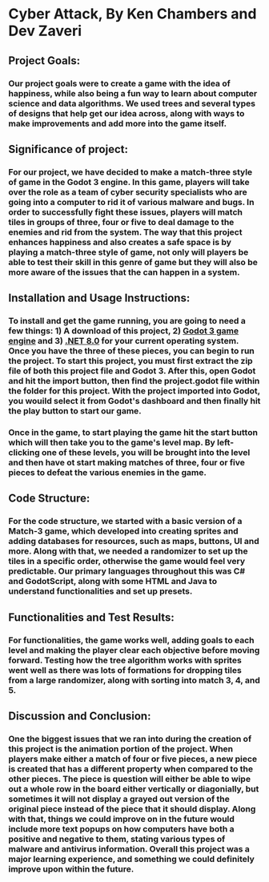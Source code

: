# Cyber Attack, By Ken Chambers and Dev Zaveri

## Project Goals:
### Our project goals were to create a game with the idea of happiness, while also being a fun way to learn about computer science and data algorithms. We used trees and several types of designs that help get our idea across, along with ways to make improvements and add more into the game itself.

## Significance of project:
### For our project, we have decided to make a match-three style of game in the Godot 3 engine. In this game, players will take over the role as a team of cyber security specialists who are going into a computer to rid it of various malware and bugs. In order to successfully fight these issues, players will match tiles in groups of three, four or five to deal damage to the enemies and rid from the system. The way that this project enhances happiness and also creates a safe space is by playing a match-three style of game, not only will players be able to test their skill in this genre of game but they will also be more aware of the issues that the can happen in a system.

## Installation and Usage Instructions:
### To install and get the game running, you are going to need a few things: 1) A download of this project, 2) [Godot 3 game engine](https://godotengine.org/download/3.x/windows/) and 3) [.NET 8.0](https://dotnet.microsoft.com/en-us/download/dotnet/8.0) for your current operating system. Once you have the three of these pieces, you can begin to run the project. To start this project, you must first extract the zip file of both this project file and Godot 3. After this, open Godot and hit the import button, then find the project.godot file within the folder for this project. With the project imported into Godot, you wouild select it from Godot's dashboard and then finally hit the play button to start our game.  

### Once in the game, to start playing the game hit the start button which will then take you to the game's level map. By left-clicking one of these levels, you will be brought into the level and then have ot start making matches of three, four or five pieces to defeat the various enemies in the game.

## Code Structure:
### For the code structure, we started with a basic version of a Match-3 game, which developed into creating sprites and adding databases for resources, such as maps, buttons, UI and more. Along with that, we needed a randomizer to set up the tiles in a specific order, otherwise the game would feel very predictable. Our primary languages throughout this was C# and GodotScript, along with some HTML and Java to understand functionalities and set up presets.

## Functionalities and Test Results:
### For functionalities, the game works well, adding goals to each level and making the player clear each objective before moving forward. Testing how the tree algorithm works with sprites went well as there was lots of formations for dropping tiles from a large randomizer, along with sorting into match 3, 4, and 5. 

## Discussion and Conclusion:
### One the biggest issues that we ran into during the creation of this project is the animation portion of the project. When players make either a match of four or five pieces, a new piece is created that has a different property when compared to the other pieces. The piece is question will either be able to wipe out a whole row in the board either vertically or diagonially, but sometimes it will not display a grayed out version of the original piece instead of the piece that it should display. Along with that, things we could improve on in the future would include more text popups on how computers have both a positive and negative to them, stating various types of malware and antivirus information. Overall this project was a major learning experience, and something we could definitely improve upon within the future.

